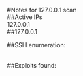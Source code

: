 #Notes for 127.0.0.1 scan
<br>
##Active IPs
<br>127.0.0.1
<br>
##127.0.0.1
<head>
<head>
<head>
<head>
<head>
<head>
<head>
<head>
<head>
<head>
<head>
<head>
<head>
<head>
<head>
<head>
<head>
<head>
<head>
<head>
<head>
<head>
<head>
<head>
<head>
<head>
<head>
<head>
<head>
<head>
<head>
<head>
<head>
<head>
<head>
<head>
<head>
<head>
<head>
<head>
<head>
<head>
<head>
<head>
<head>
<head>
<head>
<head>
<head>
<head>
<head>
<head>
<head>
<head>
<head>
<head>
<head>
<head>
<head>
<head>
<head>
<head>
<head>
<head>
<head>
<head>
<head>
<head>
<head>
<head>
<head>
<head>
<head>
<head>
<head>
<head>
<head>
<head>
<head>
<head>
<head>
<head>
<head>
<head>
<head>
<head>
<head>
<head>
<head>
<head>
<head>
<head>
<head>
<head>
<head>
<head>
<head>
<head>
<head>
<head>
<head>
<head>
<head>
<head>
<head>
<head>
<head>
<head>
<head>
<head>
<head>
<head>
<head>
<head>
<head>
<head>
<head>
<head>
<head>
<head>
<head>
<head>
<head>
<head>
<head>
<head>
<head>
<head>
<head>
<head>
<head>
<head>
<head>
<head>
<head>
<head>
<head>
<head>
<head>
<head>
<head>
<head>
<head>
<head>
<head>
<head>
<head>
<head>
<head>
<head>
<head>
<head>
<head>
<head>
<head>
<head>
<head>
<head>
<head>
<head>
<head>
<head>
<head>
<head>
<head>
<head>
<head>
<head>
<head>
<head>
<head>
<head>
<head>
<head>
<head>
<head>
<head>
<head>
<head>
<head>
<head>
<head>
<head>
<head>
<head>
<head>
<head>
<head>
<head>
<head>
<head>
<head>
<head>
<head>
<head>
<head>
<head>
<head>
<head>
<head>
<head>
<head>
<head>
<head>
<head>
<head>
<head>
<head>
<head>
<head>
<head>
<head>
<head>
<head>
<head>
<head>
<head>
<head>
<head>
<head>
<head>
<head>
<head>
<head>
<head>
<head>
<head>
<head>
<head>
<head>
<head>
<head>
<head>
<head>
<head>
<head>
<head>
<head>
<head>
<head>
<head>
<head>
<head>
<head>
<head>
<head>
<head>
<head>
<head>
<head>
<head>
<head>
<head>
<head>
<head>
<head>
<head>
<head>
<head>
<head>
<head>
<head>
<head>
<head>
<head>
<head>
<head>
<head>
<head>
<head>
<head>
<head>
<head>
<head>
<head>
<head>
<head>
<head>
<head>
<head>
<head>
<head>
<head>
<head>
<head>
<head>
<head>
<head>
<head>
<head>
<head>
<head>
<head>
<head>
<head>
<head>
<head>
<head>
<head>
<head>
<head>
<head>
<head>
<head>
<head>
<head>
<head>
<head>
<head>
<head>
<head>
<head>
<head>
<head>
<head>
<head>
<head>
<head>
<head>
<head>
<head>
<head>
<head>
<head>
<head>

##SSH enumeration: <br>
<head>
<head>
<head>
<head>
<head>
<head>
<head>
<head>
<head>
<head>
<head>
<head>
<head>
<head>
<head>
<head>
<head>
<head>
<head>
<head>
<head>
<head>
<head>
<head>
<head>
<head>
<head>
<head>
<head>
<head>
<head>
<head>
<head>
<head>
<head>
<head>
<head>
<head>
<head>
<head>
<head>
<head>
<head>
<head>
<head>
<head>
<head>
<head>
<head>
<head>
<head>
<head>
<head>
<head>
<head>
<head>
<head>
<head>
<head>
<head>
<head>
<head>
<head>
<head>
<head>
<head>
<head>
<head>
<head>
<head>
<head>
<head>
<head>
<head>
<head>
<head>
<head>
<head>
<head>
<head>
<head>
<head>
<head>
<head>
<head>
<head>
<head>
<head>
<head>
<head>
<head>
<head>
<head>
<head>
<head>
<head>
<head>
<head>
<head>
<head>
<head>
<head>
<head>
<head>
<head>
<head>
<head>
<head>
<head>
<head>
<head>
<head>
<head>
<head>
<head>
<head>
<head>
<head>
<head>
<head>
<head>
<head>
<head>
<head>
<head>
<head>
<head>
<head>
<head>
<head>
<head>
<head>
<head>
<head>
<head>
<head>
<head>
<head>
<head>
<head>
<head>
<head>
<head>
<head>
<head>
<head>
<head>
<head>
<head>
<head>
<head>
<head>
<head>
<head>
<head>
<head>
<head>
<head>
<head>
<head>
<head>
<head>
<head>
<head>
<head>
<head>
<head>
<head>
<head>
<head>
<head>
<head>
<head>
<head>
<head>
<head>
<head>
<head>
<head>
<head>
<head>
<head>
<head>
<head>
<head>
<head>
<head>
<head>
<head>
<head>
<head>
<head>
<head>
<head>
<head>
<head>
<head>
<head>
<head>
<head>
<head>
<head>
<head>
<head>
<head>
<head>
<head>
<head>
<head>
<head>
<head>
<head>
<head>
<head>
<head>
<head>
<head>
<head>
<head>
<head>
<head>
<head>
<head>
<head>
<head>
<head>
<head>
<head>
<head>
<head>
<head>
<head>
<head>
<head>
<head>
<head>
<head>
<head>
<head>
<head>
<head>
<head>
<head>
<head>
<head>
<head>
<head>
<head>
<head>
<head>
<head>
<head>
<head>
<head>
<head>
<head>
<head>
<head>
<head>
<head>
<head>
<head>
<head>
<head>
<head>
<head>
<head>
<head>
<head>
<head>
<head>
<head>
<head>
<head>
<head>
<head>
<head>
<head>
<head>
<head>
<head>
<head>
<head>
<head>
<head>
<head>
<head>
<head>
<head>
<head>
<head>
<head>
<head>
<head>
<head>
<head>
<head>
<head>
<head>
<head>
<head>
<head>
<head>
<head>
<head>
<head>
<head>
<head>
<head>
<head>
<head>
<head>
<head>
<head>
<head>
<head>
<head>
<head>
<head>
<head>
<head>
<head>
<head>
<head>
<head>
<br>
##Exploits found: 